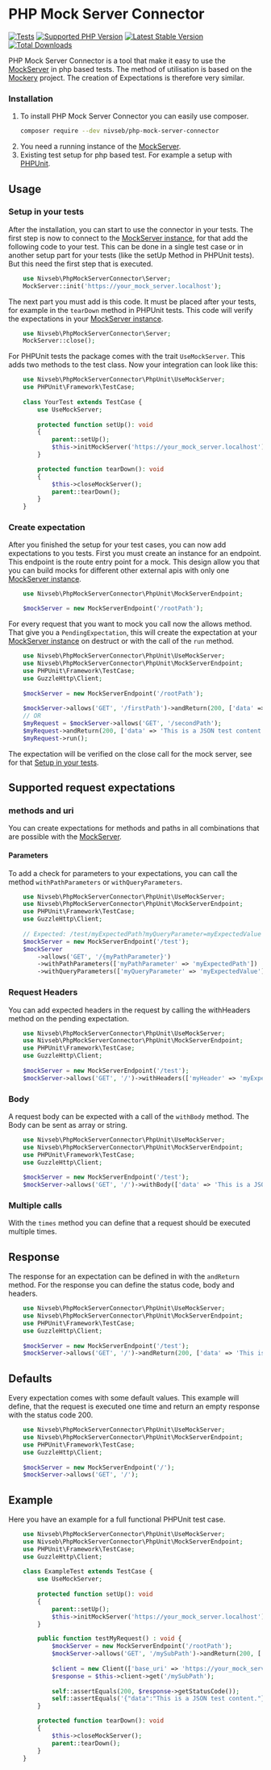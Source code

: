 # PHP Mock Server Connector

[![Tests](https://img.shields.io/github/actions/workflow/status/nivseb/php-mock-server-connector/tests.yml?branch=main&label=Tests)](https://github.com/nivseb/php-mock-server-connector/actions/workflows/tests.yml)
[![Supported PHP Version](https://badgen.net/packagist/php/nivseb/php-mock-server-connector?color=8892bf)](https://www.php.net/supported-versions)
[![Latest Stable Version](https://poser.pugx.org/nivseb/php-mock-server-connector/v/stable.svg)](https://packagist.org/packages/nivseb/php-mock-server-connector)
[![Total Downloads](https://poser.pugx.org/nivseb/php-mock-server-connector/downloads.svg)](https://packagist.org/packages/nivseb/php-mock-server-connector)

PHP Mock Server Connector is a tool that make it easy to use the [MockServer](https://www.mock-server.com) in php based tests.
The method of utilisation is based on the [Mockery](https://github.com/mockery/mockery) project. The creation of 
Expectations is therefore very similar.

### Installation

1. To install PHP Mock Server Connector you can easily use composer.
    ```sh
    composer require --dev nivseb/php-mock-server-connector
    ```
2. You need a running instance of the [MockServer](https://www.mock-server.com/mock_server/getting_started.html#start_mockserver).
3. Existing test setup for php based test. For example a setup with [PHPUnit](https://phpunit.de).

## Usage

### Setup in your tests

After the installation, you can start to use the connector in your tests. The first step is now to connect to the [MockServer instance](https://www.mock-server.com),
for that add the following code to your test. This can be done in a single test case or in another setup part for
your tests (like the setUp Method in PHPUnit tests). But this need the first step that is executed.

```php
    use Nivseb\PhpMockServerConnector\Server;
    MockServer::init('https://your_mock_server.localhost');
```

The next part you must add is this code. It must be placed after your tests, for example in the `tearDown` method
in PHPUnit tests. This code will verify the expectations in your [MockServer instance](https://www.mock-server.com).

```php
    use Nivseb\PhpMockServerConnector\Server;
    MockServer::close();
```

For PHPUnit tests the package comes with the trait `UseMockServer`. This adds
two methods to the test class. Now your integration can look like this:

```php
    use Nivseb\PhpMockServerConnector\PhpUnit\UseMockServer;
    use PHPUnit\Framework\TestCase;
    
    class YourTest extends TestCase {
        use UseMockServer;
        
        protected function setUp(): void
        {
            parent::setUp();
            $this->initMockServer('https://your_mock_server.localhost');
        }

        protected function tearDown(): void
        {
            $this->closeMockServer();
            parent::tearDown();
        }
    }
```

### Create expectation

After you finished the setup for your test cases, you can now add expectations to you tests. First you must create
an instance for an endpoint. This endpoint is the route entry point for a mock. This design allow you that you can build
mocks for different other external apis with only one [MockServer instance](https://www.mock-server.com).

```php
    use Nivseb\PhpMockServerConnector\PhpUnit\MockServerEndpoint;

    $mockServer = new MockServerEndpoint('/rootPath');
```

For every request that you want to mock you call now the allows method. That give you a `PendingExpectation`, this will
create the expectation at your [MockServer instance](https://www.mock-server.com) on destruct or with the call of
the `run` method.

```php
    use Nivseb\PhpMockServerConnector\PhpUnit\UseMockServer;
    use Nivseb\PhpMockServerConnector\PhpUnit\MockServerEndpoint;
    use PHPUnit\Framework\TestCase;
    use GuzzleHttp\Client;
    
    $mockServer = new MockServerEndpoint('/rootPath');
    
    $mockServer->allows('GET', '/firstPath')->andReturn(200, ['data' => 'This is a JSON test content.']);
    // OR
    $myRequest = $mockServer->allows('GET', '/secondPath');
    $myRequest->andReturn(200, ['data' => 'This is a JSON test content.']);
    $myRequest->run();
```

The expectation will be verified on the close call for the mock server, see for that [Setup in your tests](#setup-in-your-tests).

## Supported request expectations 

### methods and uri

You can create expectations for methods and paths in all combinations that are possible with the [MockServer](https://www.mock-server.com).

#### Parameters
 
To add a check for parameters to your expectations, you can call the method `withPathParameters` or `withQueryParameters`. 

```php
    use Nivseb\PhpMockServerConnector\PhpUnit\UseMockServer;
    use Nivseb\PhpMockServerConnector\PhpUnit\MockServerEndpoint;
    use PHPUnit\Framework\TestCase;
    use GuzzleHttp\Client;
    
    // Expected: /test/myExpectedPath?myQueryParameter=myExpectedValue
    $mockServer = new MockServerEndpoint('/test');
    $mockServer
        ->allows('GET', '/{myPathParameter}')
        ->withPathParameters(['myPathParameter' => 'myExpectedPath'])
        ->withQueryParameters(['myQueryParameter' => 'myExpectedValue']);

```

### Request Headers

You can add expected headers in the request by calling the withHeaders method on the pending expectation.

```php
    use Nivseb\PhpMockServerConnector\PhpUnit\UseMockServer;
    use Nivseb\PhpMockServerConnector\PhpUnit\MockServerEndpoint;
    use PHPUnit\Framework\TestCase;
    use GuzzleHttp\Client;
    
    $mockServer = new MockServerEndpoint('/test');
    $mockServer->allows('GET', '/')->withHeaders(['myHeader' => 'myExpectedValue']);
```

### Body

A request body can be expected with a call of the `withBody` method. The Body can be sent as array or string. 

```php
    use Nivseb\PhpMockServerConnector\PhpUnit\UseMockServer;
    use Nivseb\PhpMockServerConnector\PhpUnit\MockServerEndpoint;
    use PHPUnit\Framework\TestCase;
    use GuzzleHttp\Client;
    
    $mockServer = new MockServerEndpoint('/test');
    $mockServer->allows('GET', '/')->withBody(['data' => 'This is a JSON test content.']);
```

### Multiple calls

With the `times` method you can define that a request should be executed multiple times.

## Response

The response for an expectation can be defined in with the `andReturn` method. For the response you can define
the status code, body and headers. 

```php
    use Nivseb\PhpMockServerConnector\PhpUnit\UseMockServer;
    use Nivseb\PhpMockServerConnector\PhpUnit\MockServerEndpoint;
    use PHPUnit\Framework\TestCase;
    use GuzzleHttp\Client;
    
    $mockServer = new MockServerEndpoint('/test');
    $mockServer->allows('GET', '/')->andReturn(200, ['data' => 'This is a JSON test content.']);
```

## Defaults

Every expectation comes with some default values. This example will define, that the request is executed one time and
return an empty response with the status code 200.

```php
    use Nivseb\PhpMockServerConnector\PhpUnit\UseMockServer;
    use Nivseb\PhpMockServerConnector\PhpUnit\MockServerEndpoint;
    use PHPUnit\Framework\TestCase;
    use GuzzleHttp\Client;
    
    $mockServer = new MockServerEndpoint('/');
    $mockServer->allows('GET', '/');
```

## Example

Here you have an example for a full functional PHPUnit test case. 

```php
    use Nivseb\PhpMockServerConnector\PhpUnit\UseMockServer;
    use Nivseb\PhpMockServerConnector\PhpUnit\MockServerEndpoint;
    use PHPUnit\Framework\TestCase;
    use GuzzleHttp\Client;
    
    class ExampleTest extends TestCase {
        use UseMockServer;
        
        protected function setUp(): void
        {
            parent::setUp();
            $this->initMockServer('https://your_mock_server.localhost');
        }

        public function testMyRequest() : void {
            $mockServer = new MockServerEndpoint('/rootPath');
            $mockServer->allows('GET', '/mySubPath')->andReturn(200, ['data' => 'This is a JSON test content.'])
            
            $client = new Client(['base_uri' => 'https://your_mock_server.localhost/rootPath'])
            $response = $this->client->get('/mySubPath');
            
            self::assertEquals(200, $response->getStatusCode());
            self::assertEquals('{"data":"This is a JSON test content."}',$response->getBody()->getContents());
        }

        protected function tearDown(): void
        {
            $this->closeMockServer();
            parent::tearDown();
        }
    }
```
